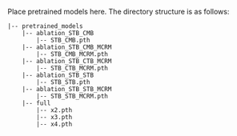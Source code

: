 Place pretrained models here. The directory structure is as follows:

```shell
|-- pretrained_models
    |-- ablation_STB_CMB
        |-- STB_CMB.pth
    |-- ablation_STB_CMB_MCRM
        |-- STB_CMB_MCRM.pth
    |-- ablation_STB_CTB_MCRM
        |-- STB_CTB_MCRM.pth
    |-- ablation_STB_STB
        |-- STB_STB.pth  
    |-- ablation_STB_STB_MCRM
        |-- STB_STB_MCRM.pth
    |-- full
        |-- x2.pth  
        |-- x3.pth  
        |-- x4.pth  
```